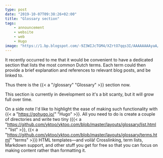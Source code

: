 ```yaml
---
type: post
date: "2019-10-07T09:38:26+02:00"
title: "Glossary section"
tags:
    - announcement
    - website
    - web
    - Hugo
image: "https://1.bp.blogspot.com/-9Z3WIJcTGM4/XZrtO7qqs3I/AAAAAAAAyaA/scGKrBn2t8MzIRKJTyAFgAPyI7OupiQxwCKgBGAsYHg/s1600/dictionary.webp"
---
```


It recently occurred to me that it would be convenient to have a dedicated section that lists the most common Dutch terms. Each term could then provide a brief explanation and references to relevant blog posts, and be linked to.

Thus there is the {{< a "/glossary" "Glossary" >}} section now.

<!--more-->

This section is currently in development so it's a bit scanty, but it will grow full over time.

On a side note I'd like to highlight the ease of making such functionality with {{< a "https://gohugo.io/" "Hugo" >}}. All you need to do is create a couple of directories and write two tiny ({{< a "https://github.com/yktoo/yktoo.com/blob/master/layouts/glossary/list.html" "list" >}}, {{< a "https://github.com/yktoo/yktoo.com/blob/master/layouts/glossary/terms.html" "terms" >}}) HTML templates—and voilà! Crosslinking, term lists, Markdown support, and other stuff you get for free so that you can focus on making content rather than formatting it.